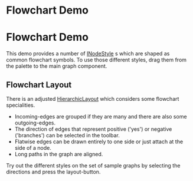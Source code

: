 <!--
 //////////////////////////////////////////////////////////////////////////////
 // @license
 // This file is part of yFiles for HTML 2.6.
 // Use is subject to license terms.
 //
 // Copyright (c) 2000-2023 by yWorks GmbH, Vor dem Kreuzberg 28,
 // 72070 Tuebingen, Germany. All rights reserved.
 //
 //////////////////////////////////////////////////////////////////////////////
-->
# Flowchart Demo

# Flowchart Demo

This demo provides a number of [INodeStyle](https://docs.yworks.com/yfileshtml/#/api/INodeStyle) s which are shaped as common flowchart symbols. To use those different styles, drag them from the palette to the main graph component.

## Flowchart Layout

There is an adjusted [HierarchicLayout](https://docs.yworks.com/yfileshtml/#/api/HierarchicLayout) which considers some flowchart specialities.

- Incoming-edges are grouped if they are many and there are also some outgoing-edges.
- The direction of edges that represent positive ('yes') or negative ('branches') can be selected in the toolbar.
- Flatwise edges can be drawn entirely to one side or just attach at the side of a node.
- Long paths in the graph are aligned.

Try out the different styles on the set of sample graphs by selecting the directions and press the layout-button.
